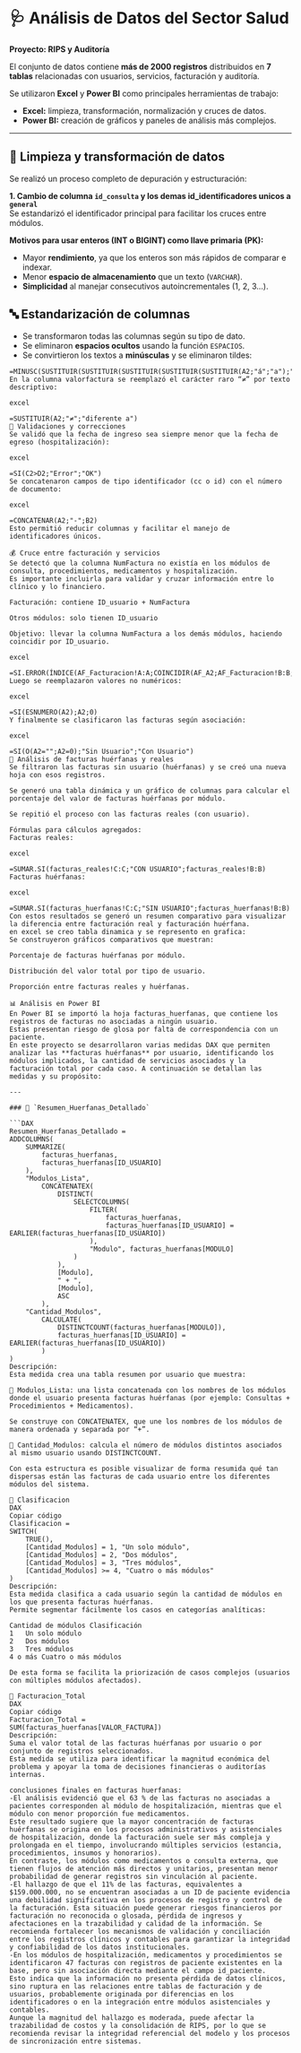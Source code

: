 # 🩺 Análisis de Datos del Sector Salud  
**Proyecto: RIPS y Auditoría**

El conjunto de datos contiene **más de 2000 registros** distribuidos en **7 tablas** relacionadas con usuarios, servicios, facturación y auditoría.  

Se utilizaron **Excel** y **Power BI** como principales herramientas de trabajo:

- **Excel:** limpieza, transformación, normalización y cruces de datos.  
- **Power BI:** creación de gráficos y paneles de análisis más complejos.

---

## 🧹 Limpieza y transformación de datos

Se realizó un proceso completo de depuración y estructuración:

**1. Cambio de columna `id_consulta` y los demas id_identificadores unicos a `general`**  
Se estandarizó el identificador principal para facilitar los cruces entre módulos.

**Motivos para usar enteros (INT o BIGINT) como llave primaria (PK):**
- Mayor **rendimiento**, ya que los enteros son más rápidos de comparar e indexar.  
- Menor **espacio de almacenamiento** que un texto (`VARCHAR`).  
- **Simplicidad** al manejar consecutivos autoincrementales (1, 2, 3...).


## 🔤 Estandarización de columnas

- Se transformaron todas las columnas según su tipo de dato.  
- Se eliminaron **espacios ocultos** usando la función `ESPACIOS`.  
- Se convirtieron los textos a **minúsculas** y se eliminaron tildes:

```excel
=MINUSC(SUSTITUIR(SUSTITUIR(SUSTITUIR(SUSTITUIR(SUSTITUIR(A2;"á";"a");"é";"e");"í";"i");"ó";"o");"ú";"u"))
En la columna valorfactura se reemplazó el carácter raro “≠” por texto descriptivo:

excel

=SUSTITUIR(A2;"≠";"diferente a")
📅 Validaciones y correcciones
Se validó que la fecha de ingreso sea siempre menor que la fecha de egreso (hospitalización):

excel

=SI(C2>D2;"Error";"OK")
Se concatenaron campos de tipo identificador (cc o id) con el número de documento:

excel

=CONCATENAR(A2;"-";B2)
Esto permitió reducir columnas y facilitar el manejo de identificadores únicos.

💰 Cruce entre facturación y servicios
Se detectó que la columna NumFactura no existía en los módulos de consulta, procedimientos, medicamentos y hospitalización.
Es importante incluirla para validar y cruzar información entre lo clínico y lo financiero.

Facturación: contiene ID_usuario + NumFactura

Otros módulos: solo tienen ID_usuario

Objetivo: llevar la columna NumFactura a los demás módulos, haciendo coincidir por ID_usuario.

excel

=SI.ERROR(ÍNDICE(AF_Facturacion!A:A;COINCIDIR(AF_A2;AF_Facturacion!B:B;0));"F0000")
Luego se reemplazaron valores no numéricos:

excel

=SI(ESNUMERO(A2);A2;0)
Y finalmente se clasificaron las facturas según asociación:

excel

=SI(O(A2="";A2=0);"Sin Usuario";"Con Usuario")
🧾 Análisis de facturas huérfanas y reales
Se filtraron las facturas sin usuario (huérfanas) y se creó una nueva hoja con esos registros.

Se generó una tabla dinámica y un gráfico de columnas para calcular el porcentaje del valor de facturas huérfanas por módulo.

Se repitió el proceso con las facturas reales (con usuario).

Fórmulas para cálculos agregados:
Facturas reales:

excel

=SUMAR.SI(facturas_reales!C:C;"CON USUARIO";facturas_reales!B:B)
Facturas huérfanas:

excel

=SUMAR.SI(facturas_huerfanas!C:C;"SIN USUARIO";facturas_huerfanas!B:B)
Con estos resultados se generó un resumen comparativo para visualizar la diferencia entre facturación real y facturación huérfana.
en excel se creo tabla dinamica y se represento en grafica:
Se construyeron gráficos comparativos que muestran:

Porcentaje de facturas huérfanas por módulo.

Distribución del valor total por tipo de usuario.

Proporción entre facturas reales y huérfanas.

📊 Análisis en Power BI
En Power BI se importó la hoja facturas_huerfanas, que contiene los registros de facturas no asociadas a ningún usuario.
Estas presentan riesgo de glosa por falta de correspondencia con un paciente.
En este proyecto se desarrollaron varias medidas DAX que permiten analizar las **facturas huérfanas** por usuario, identificando los módulos implicados, la cantidad de servicios asociados y la facturación total por cada caso. A continuación se detallan las medidas y su propósito:

---

### 🔹 `Resumen_Huerfanas_Detallado`

```DAX
Resumen_Huerfanas_Detallado =
ADDCOLUMNS(
    SUMMARIZE(
        facturas_huerfanas,
        facturas_huerfanas[ID_USUARIO]
    ),
    "Modulos_Lista",
        CONCATENATEX(
            DISTINCT(
                SELECTCOLUMNS(
                    FILTER(
                        facturas_huerfanas,
                        facturas_huerfanas[ID_USUARIO] = EARLIER(facturas_huerfanas[ID_USUARIO])
                    ),
                    "Modulo", facturas_huerfanas[MODULO]
                )
            ),
            [Modulo],
            " + ",
            [Modulo],
            ASC
        ),
    "Cantidad_Modulos",
        CALCULATE(
            DISTINCTCOUNT(facturas_huerfanas[MODULO]),
            facturas_huerfanas[ID_USUARIO] = EARLIER(facturas_huerfanas[ID_USUARIO])
        )
)
Descripción:
Esta medida crea una tabla resumen por usuario que muestra:

🔸 Modulos_Lista: una lista concatenada con los nombres de los módulos donde el usuario presenta facturas huérfanas (por ejemplo: Consultas + Procedimientos + Medicamentos).

Se construye con CONCATENATEX, que une los nombres de los módulos de manera ordenada y separada por “+”.

🔸 Cantidad_Modulos: calcula el número de módulos distintos asociados al mismo usuario usando DISTINCTCOUNT.

Con esta estructura es posible visualizar de forma resumida qué tan dispersas están las facturas de cada usuario entre los diferentes módulos del sistema.

🔹 Clasificacion
DAX
Copiar código
Clasificacion =
SWITCH(
    TRUE(),
    [Cantidad_Modulos] = 1, "Un solo módulo",
    [Cantidad_Modulos] = 2, "Dos módulos",
    [Cantidad_Modulos] = 3, "Tres módulos",
    [Cantidad_Modulos] >= 4, "Cuatro o más módulos"
)
Descripción:
Esta medida clasifica a cada usuario según la cantidad de módulos en los que presenta facturas huérfanas.
Permite segmentar fácilmente los casos en categorías analíticas:

Cantidad de módulos	Clasificación
1	Un solo módulo
2	Dos módulos
3	Tres módulos
4 o más	Cuatro o más módulos

De esta forma se facilita la priorización de casos complejos (usuarios con múltiples módulos afectados).

🔹 Facturacion_Total
DAX
Copiar código
Facturacion_Total =
SUM(facturas_huerfanas[VALOR_FACTURA])
Descripción:
Suma el valor total de las facturas huérfanas por usuario o por conjunto de registros seleccionados.
Esta medida se utiliza para identificar la magnitud económica del problema y apoyar la toma de decisiones financieras o auditorías internas.

conclusiones finales en facturas huerfanas:
-El análisis evidenció que el 63 % de las facturas no asociadas a pacientes corresponden al módulo de hospitalización, mientras que el módulo con menor proporción fue medicamentos.
Este resultado sugiere que la mayor concentración de facturas huérfanas se origina en los procesos administrativos y asistenciales de hospitalización, donde la facturación suele ser más compleja y prolongada en el tiempo, involucrando múltiples servicios (estancia, procedimientos, insumos y honorarios).
En contraste, los módulos como medicamentos o consulta externa, que tienen flujos de atención más directos y unitarios, presentan menor probabilidad de generar registros sin vinculación al paciente.
-El hallazgo de que el 11% de las facturas, equivalentes a $159.000.000, no se encuentran asociadas a un ID de paciente evidencia una debilidad significativa en los procesos de registro y control de la facturación. Esta situación puede generar riesgos financieros por facturación no reconocida o glosada, pérdida de ingresos y afectaciones en la trazabilidad y calidad de la información. Se recomienda fortalecer los mecanismos de validación y conciliación entre los registros clínicos y contables para garantizar la integridad y confiabilidad de los datos institucionales.
-En los módulos de hospitalización, medicamentos y procedimientos se identificaron 47 facturas con registros de paciente existentes en la base, pero sin asociación directa mediante el campo id_paciente.
Esto indica que la información no presenta pérdida de datos clínicos, sino ruptura en las relaciones entre tablas de facturación y de usuarios, probablemente originada por diferencias en los identificadores o en la integración entre módulos asistenciales y contables.
Aunque la magnitud del hallazgo es moderada, puede afectar la trazabilidad de costos y la consolidación de RIPS, por lo que se recomienda revisar la integridad referencial del modelo y los procesos de sincronización entre sistemas.

